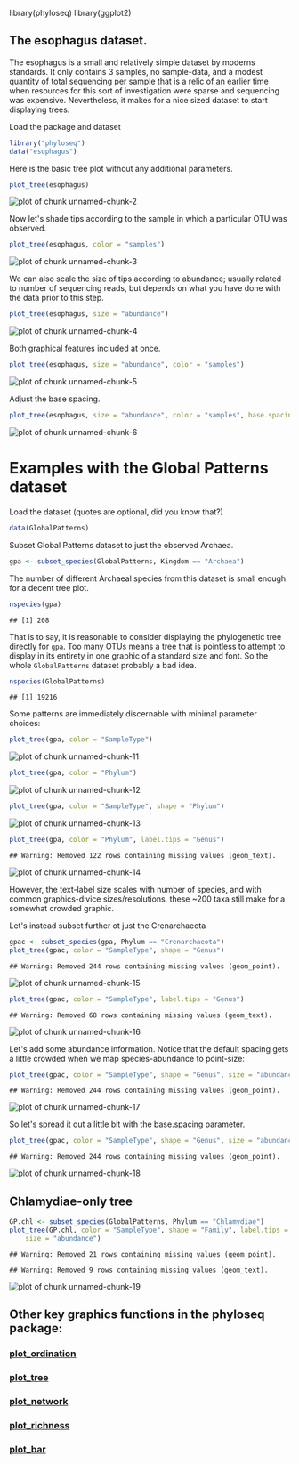 library(phyloseq)
library(ggplot2)


## The esophagus dataset.
The esophagus is a small and relatively simple dataset by moderns standards. It only contains 3 samples, no sample-data, and a modest quantity of total sequencing per sample that is a relic of an earlier time when resources for this sort of investigation were sparse and  sequencing was expensive. Nevertheless, it makes for a nice sized dataset to start displaying trees.

Load the package and dataset


```r
library("phyloseq")
data("esophagus")
```


Here is the basic tree plot without any additional parameters.

```r
plot_tree(esophagus)
```

![plot of chunk unnamed-chunk-2](figure/unnamed-chunk-2.png) 


Now let's shade tips according to the sample in which a particular OTU was observed.


```r
plot_tree(esophagus, color = "samples")
```

![plot of chunk unnamed-chunk-3](figure/unnamed-chunk-3.png) 


We can also scale the size of tips according to abundance; usually related to number of sequencing reads, but depends on what you have done with the data prior to this step.


```r
plot_tree(esophagus, size = "abundance")
```

![plot of chunk unnamed-chunk-4](figure/unnamed-chunk-4.png) 


Both graphical features included at once.


```r
plot_tree(esophagus, size = "abundance", color = "samples")
```

![plot of chunk unnamed-chunk-5](figure/unnamed-chunk-5.png) 


Adjust the base spacing.


```r
plot_tree(esophagus, size = "abundance", color = "samples", base.spacing = 0.03)
```

![plot of chunk unnamed-chunk-6](figure/unnamed-chunk-6.png) 


# Examples with the Global Patterns dataset

Load the dataset (quotes are optional, did you know that?)


```r
data(GlobalPatterns)
```


Subset Global Patterns dataset to just the observed Archaea.


```r
gpa <- subset_species(GlobalPatterns, Kingdom == "Archaea")
```


The number of different Archaeal species from this dataset is small enough for a decent tree plot.


```r
nspecies(gpa)
```

```
## [1] 208
```


That is to say, it is reasonable to consider displaying the phylogenetic tree directly for `gpa`. Too many OTUs means a tree that is pointless to attempt to display in its entirety in one graphic of a standard size and font. So the whole `GlobalPatterns` dataset probably a bad idea.


```r
nspecies(GlobalPatterns)
```

```
## [1] 19216
```


Some patterns are immediately discernable with minimal parameter choices:


```r
plot_tree(gpa, color = "SampleType")
```

![plot of chunk unnamed-chunk-11](figure/unnamed-chunk-11.png) 




```r
plot_tree(gpa, color = "Phylum")
```

![plot of chunk unnamed-chunk-12](figure/unnamed-chunk-12.png) 




```r
plot_tree(gpa, color = "SampleType", shape = "Phylum")
```

![plot of chunk unnamed-chunk-13](figure/unnamed-chunk-13.png) 




```r
plot_tree(gpa, color = "Phylum", label.tips = "Genus")
```

```
## Warning: Removed 122 rows containing missing values (geom_text).
```

![plot of chunk unnamed-chunk-14](figure/unnamed-chunk-14.png) 


However, the text-label size scales with number of species, and with common graphics-divice sizes/resolutions, these ~200 taxa still make for a somewhat crowded graphic. 

Let's instead subset further ot just the Crenarchaeota


```r
gpac <- subset_species(gpa, Phylum == "Crenarchaeota")
plot_tree(gpac, color = "SampleType", shape = "Genus")
```

```
## Warning: Removed 244 rows containing missing values (geom_point).
```

![plot of chunk unnamed-chunk-15](figure/unnamed-chunk-15.png) 




```r
plot_tree(gpac, color = "SampleType", label.tips = "Genus")
```

```
## Warning: Removed 68 rows containing missing values (geom_text).
```

![plot of chunk unnamed-chunk-16](figure/unnamed-chunk-16.png) 


Let's add some abundance information. Notice that the default spacing gets a little crowded when we map species-abundance to point-size:


```r
plot_tree(gpac, color = "SampleType", shape = "Genus", size = "abundance")
```

```
## Warning: Removed 244 rows containing missing values (geom_point).
```

![plot of chunk unnamed-chunk-17](figure/unnamed-chunk-17.png) 


So let's spread it out a little bit with the base.spacing parameter.


```r
plot_tree(gpac, color = "SampleType", shape = "Genus", size = "abundance", base.spacing = 0.05)
```

```
## Warning: Removed 244 rows containing missing values (geom_point).
```

![plot of chunk unnamed-chunk-18](figure/unnamed-chunk-18.png) 


## Chlamydiae-only tree


```r
GP.chl <- subset_species(GlobalPatterns, Phylum == "Chlamydiae")
plot_tree(GP.chl, color = "SampleType", shape = "Family", label.tips = "Genus", 
    size = "abundance")
```

```
## Warning: Removed 21 rows containing missing values (geom_point).
```

```
## Warning: Removed 9 rows containing missing values (geom_text).
```

![plot of chunk unnamed-chunk-19](figure/unnamed-chunk-19.png) 

			

## Other key graphics functions in the phyloseq package:

### [plot_ordination](http://joey711.github.com/phyloseq/plot_ordination-examples)

### [plot_tree](http://joey711.github.com/phyloseq/plot_tree-examples)

### [plot_network](http://joey711.github.com/phyloseq/plot_network-examples)

### [plot_richness](http://joey711.github.com/phyloseq/plot_richness-examples)

### [plot_bar](http://joey711.github.com/phyloseq/plot_bar-examples)
